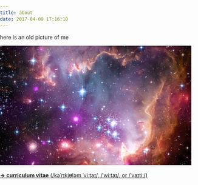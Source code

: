 ```yaml
---
title: about
date: 2017-04-09 17:16:10
---
```


here is an old picture of me

![alt text](../images/me.png "here is an old picture of me")

[**→ curriculum vitae** (/kəˈrɪkjᵿləm ˈviːtaɪ/, /ˈwiːtaɪ/, or /ˈvaɪtiː/)](//cv.tenzin.ca)

<!-- <iframe width="600" height="450" frameborder="0" style="border:0" src="https://www.google.com/maps/embed/v1/place?q=place_id:ChIJDbdkHFQayUwR7-8fITgxTmU&key=AIzaSyCRJ3E6HI86MonurJq-ZxBv8gjXi3EiOwQ" allowfullscreen></iframe> -->

<style>
	#map {
    height: 100%;
  }
  /* Optional: Makes the sample page fill the window. */
  html, body {
    height: 100%;
    margin: 0;
    padding: 0;
  }
</style>

<div id="map"></div>

<script>
	function initMap() {
		var map = new google.maps.Map(document.getElementById('map'), {
      center: {lat: 40.674, lng: -73.945},
      zoom: 12,
      styles: [
        {elementType: 'geometry', stylers: [{color: '#242f3e'}]},
        {elementType: 'labels.text.stroke', stylers: [{color: '#242f3e'}]},
        {elementType: 'labels.text.fill', stylers: [{color: '#746855'}]},
        {
          featureType: 'administrative.locality',
          elementType: 'labels.text.fill',
          stylers: [{color: '#d59563'}]
        },
        {
          featureType: 'poi',
          elementType: 'labels.text.fill',
          stylers: [{color: '#d59563'}]
        },
        {
          featureType: 'poi.park',
          elementType: 'geometry',
          stylers: [{color: '#263c3f'}]
        },
        {
          featureType: 'poi.park',
          elementType: 'labels.text.fill',
          stylers: [{color: '#6b9a76'}]
        },
        {
          featureType: 'road',
          elementType: 'geometry',
          stylers: [{color: '#38414e'}]
        },
        {
          featureType: 'road',
          elementType: 'geometry.stroke',
          stylers: [{color: '#212a37'}]
        },
        {
          featureType: 'road',
          elementType: 'labels.text.fill',
          stylers: [{color: '#9ca5b3'}]
        },
        {
          featureType: 'road.highway',
          elementType: 'geometry',
          stylers: [{color: '#746855'}]
        },
        {
          featureType: 'road.highway',
          elementType: 'geometry.stroke',
          stylers: [{color: '#1f2835'}]
        },
        {
          featureType: 'road.highway',
          elementType: 'labels.text.fill',
          stylers: [{color: '#f3d19c'}]
        },
        {
          featureType: 'transit',
          elementType: 'geometry',
          stylers: [{color: '#2f3948'}]
        },
        {
          featureType: 'transit.station',
          elementType: 'labels.text.fill',
          stylers: [{color: '#d59563'}]
        },
        {
          featureType: 'water',
          elementType: 'geometry',
          stylers: [{color: '#17263c'}]
        },
        {
          featureType: 'water',
          elementType: 'labels.text.fill',
          stylers: [{color: '#515c6d'}]
        },
        {
          featureType: 'water',
          elementType: 'labels.text.stroke',
          stylers: [{color: '#17263c'}]
        }
      ]
    });
  }
</script>

<script src="https://maps.googleapis.com/maps/api/js?key=AIzaSyBiUakaPx8OF6ChmS_vn3Jspj-y1iEKDFM&callback=initMap" async defer></script>